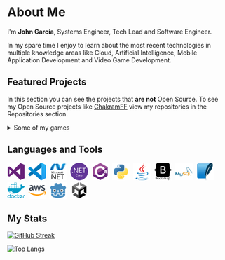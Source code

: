 # About Me

I'm <strong>John García</strong>, Systems Engineer, Tech Lead and Software Engineer.

In my spare time I enjoy to learn about the most recent technologies in multiple knowledge areas like Cloud, Artificial Intelligence, Mobile Application Development and Video Game Development.

## Featured Projects

In this section you can see the projects that <strong>are not</strong> Open Source. To see my Open Source projects like [ChakramFF](https://github.com/byakkoder/ChakramFF) view my repositories in the Repositories section.

<details>
  <summary>Some of my games</summary>
  <p>Next, you can explore some of the games that I have designed and developed as a hobbie. The assets (3D models, music, sounds and 2D images) was created by others and was acquired through the Unity Asset Store.</p>
  <p><strong>Note: </strong>To see and download a game click the game name.</p>
  <table>
    <tr>
      <td><strong><a href="https://gamejolt.com/games/zombieweapon/374612" target="_blank">Zombie Weapon</a></strong></td>
      <td><p>Isometric 3D shooter game for PC inspired on classic zombie games and movies, made with Unity.</p></td>
    </tr>
    <tr>
      <td><strong><a href="https://play.google.com/store/apps/details?id=com.BaihuTechnologies.IronMaze" target="_blank">Iron Maze</a></strong></td>
      <td><p>3D third person (hack and slash) game for Android with mazes that are generated procedurally (roguelike), made with Unity.</p></td>
    </tr>
    <tr>
      <td><strong><a href="https://play.google.com/store/apps/details?id=com.baihutechnologies.sentinel" target="_blank">Sentinel Space Shooter Arcade</a></strong></td>
      <td><p>3D space shooter game for Android inspired on classic sci-fi games and movies, made with Unity.</p></td>
    </tr>
    <tr>
      <td><strong><a href="https://play.google.com/store/apps/details?id=com.BaihuTechnologies.TheHardRider" target="_blank">The Hard Rider</a></strong></td>
      <td><p>A simple 3D racing game for Android inspired on multiple mobile racing games, made with Unity.</p></td>
    </tr>
  </table>
</details>

## Languages and Tools

<div>
  <img src="https://github.com/devicons/devicon/blob/master/icons/visualstudio/visualstudio-plain.svg" title="Visual Studio" alt="Visual Studio" width="40" height="40"/>&nbsp;
  <img src="https://github.com/devicons/devicon/blob/master/icons/vscode/vscode-original.svg" title="VS Code" alt="VS Code" width="40" height="40"/>&nbsp;
  <img src="https://github.com/devicons/devicon/blob/master/icons/dot-net/dot-net-original-wordmark.svg" title="DotNet" alt="DotNet" width="40" height="40"/>&nbsp;
  <img src="https://github.com/devicons/devicon/blob/master/icons/dotnetcore/dotnetcore-original.svg" title="DotNet Core" alt="DotNet Core" width="40" height="40"/>&nbsp;
  <img src="https://github.com/devicons/devicon/blob/master/icons/csharp/csharp-original.svg" title="CSharp" alt="CSharp" width="40" height="40"/>&nbsp;
  <img src="https://github.com/devicons/devicon/blob/master/icons/python/python-original.svg" title="Python" alt="Python" width="40" height="40"/>&nbsp;
  <img src="https://github.com/devicons/devicon/blob/master/icons/java/java-original.svg" title="Java" alt="Java" width="40" height="40"/>&nbsp;
  <img src="https://github.com/devicons/devicon/blob/master/icons/bootstrap/bootstrap-plain-wordmark.svg" title="Bootstrap" alt="Bootstrap" width="40" height="40"/>&nbsp;
  <img src="https://github.com/devicons/devicon/blob/master/icons/mysql/mysql-original-wordmark.svg" title="MySQL" alt="MySQL" width="40" height="40"/>&nbsp;
  <img src="https://github.com/devicons/devicon/blob/master/icons/sqlite/sqlite-original.svg" title="SQLite" alt="SQLite" width="40" height="40"/>&nbsp;
  <img src="https://github.com/devicons/devicon/blob/master/icons/docker/docker-plain-wordmark.svg" title="Docker" alt="Docker" width="40" height="40"/>&nbsp;
  <img src="https://github.com/devicons/devicon/blob/master/icons/amazonwebservices/amazonwebservices-original-wordmark.svg" title="AWS" alt="AWS" width="40" height="40"/>&nbsp;
  <img src="https://github.com/devicons/devicon/blob/master/icons/godot/godot-original.svg" title="Godot" alt="Godot" width="40" height="40"/>&nbsp;
  <img src="https://github.com/devicons/devicon/blob/master/icons/unity/unity-original.svg" title="Unity" alt="Unity" width="40" height="40"/>
</div>

## My Stats

[![GitHub Streak](http://github-readme-streak-stats.herokuapp.com?user=byakkoder&theme=prussian)](https://git.io/streak-stats)

[![Top Langs](https://github-readme-stats.vercel.app/api/top-langs/?username=byakkoder&layout=compact&theme=prussian)](https://github.com/anuraghazra/github-readme-stats)
